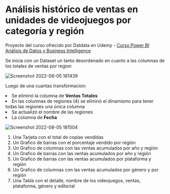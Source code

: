 # Análisis histórico de ventas en unidades de videojuegos por categoría y región


Proyecto del curso ofrecido por Datdata en Udemy - [Curso Power BI Análisis de Datos y Business Intelligence](https://www.udemy.com/course/power-bi-analisis-datos-business-intelligence/)


Se inicia con un Dataset un tanto desordenado en cuanto a las columnas de los totales de ventas por region

![Screenshot 2022-08-05 181439](https://user-images.githubusercontent.com/78714438/183210524-a6b04603-997f-4b2c-9b63-6097d94b4691.png)

Luego de una cuantas transformacion:

<li>Se eliminó la columna de <strong>Ventas Totales</strong></li>
<li>En las columnas de regiones (4) se eliminó el dinamismo para tener todas las regiones una única columna</li>
<li>Se actualizó el nombre de las regiones</li>
<li>La columna de <strong>Fecha</strong></ se cambió el tipo a Texto para que sean una variable categórica</li>


![Screenshot 2022-08-05 181504](https://user-images.githubusercontent.com/78714438/183212534-434cb932-fa54-4407-adb1-99f8ff6d86a7.png)

<ol>
<li>Una </strong> Tarjeta</strong> con el total de copias vendidas</li>
<li>Un </strong> Grafico de barras</strong> con el porcentaje vendido por región</li>
<li>Un </strong> Grafico de columnas</strong> con las ventas acumulados por año y región</li>
<li>Un </strong> Grafico de barras</strong> con las ventas acumulados por año y región</li>
<li>Un </strong> Grafico de barras </strong> con las ventas acumulados por plataforma y región</li>
<li>Un </strong> Grafico de columnas</strong> con las ventas acumulados por género y por región</li>
<li>Una </strong> Tabla</strong> con el detalle, nombre de los videojuegos, ventas, plataforma, género y editorial </li>
</ol>

  
